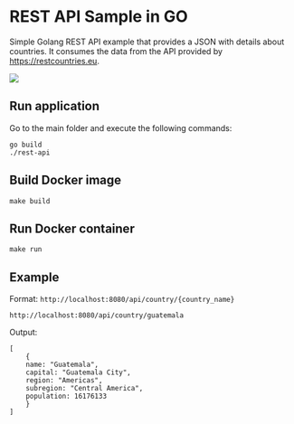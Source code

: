 # REST API Sample in GO

Simple Golang REST API example that provides a JSON with details about countries.
It consumes the data from the API provided by https://restcountries.eu.

[![](https://images.microbadger.com/badges/image/jeammyb/go-rest-api.svg)](https://microbadger.com/images/jeammyb/go-rest-api "Get your own image badge on microbadger.com")

## Run application

Go to the main folder and execute the following commands:
```
go build
./rest-api
```

## Build Docker image

`make build`


## Run Docker container

`make run`


## Example
Format: `http://localhost:8080/api/country/{country_name}`

`http://localhost:8080/api/country/guatemala`

Output:
```
[
    {
    name: "Guatemala",
    capital: "Guatemala City",
    region: "Americas",
    subregion: "Central America",
    population: 16176133
    }
]
```
